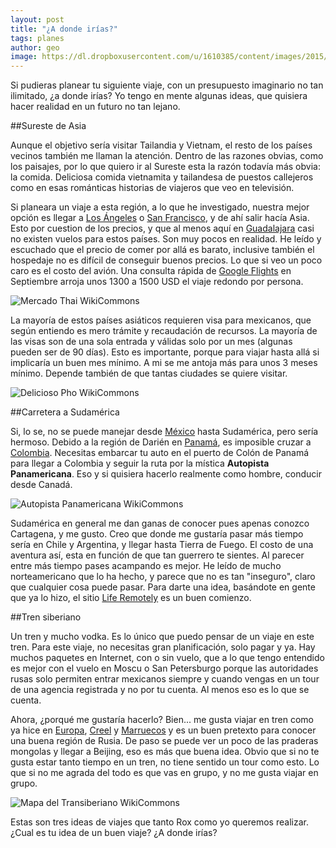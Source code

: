 ```yaml
---
layout: post
title: "¿A donde irías?"
tags: planes
author: geo
image: https://dl.dropboxusercontent.com/u/1610385/content/images/2015/04/Pho_in_Ho_Chi_Minh_City_by_joshua.jpg
---
```

Si pudieras planear tu siguiente viaje, con un presupuesto imaginario no tan ilimitado, ¿a donde irías? Yo tengo en mente algunas ideas, que quisiera hacer realidad en un futuro no tan lejano.

##Sureste de Asia

Aunque el objetivo sería visitar Tailandia y Vietnam, el resto de los países vecinos también me llaman la atención. Dentro de las razones obvias, como los paisajes, por lo que quiero ir al Sureste esta la razón todavía más obvia: la comida. Deliciosa comida vietnamita y tailandesa de puestos callejeros como en esas románticas historias de viajeros que veo en televisión.

Si planeara un viaje a esta región, a lo que he investigado, nuestra mejor opción es llegar a [Los Ángeles](/tag/los-angeles) o [San Francisco](/tag/san-francisco), y de ahí salir hacía Asia. Esto por cuestion de los precios, y que al menos aquí en [Guadalajara](/tag/guadalajara) casi no existen vuelos para estos países. Son muy pocos en realidad. He leído y escuchado que el precio de comer por allá es barato, inclusive también el hospedaje no es difícil de conseguir buenos precios. Lo que si veo un poco caro es el costo del avión. Una consulta rápida de [Google Flights](https://www.google.com/flights/#search;f=GDL;t=HAN;d=2015-09-10;r=2015-09-30) en Septiembre arroja unos 1300 a 1500 USD el viaje redondo por persona.

![Mercado Thai WikiCommons](https://upload.wikimedia.org/wikipedia/commons/2/21/Thai_market_food_01.jpg)

La mayoría de estos países asiáticos requieren visa para mexicanos, que según entiendo es mero trámite y recaudación de recursos. La mayoría de las visas son de una sola entrada y válidas solo por un mes (algunas pueden ser de 90 días). Esto es importante, porque para viajar hasta allá si implicaría un buen mes mínimo. A mi se me antoja más para unos 3 meses mínimo. Depende también de que tantas ciudades se quiere visitar.

![Delicioso Pho WikiCommons](https://upload.wikimedia.org/wikipedia/commons/d/d1/Pho_in_Ho_Chi_Minh_City_by_joshua.jpg)

##Carretera a Sudamérica

Si, lo se, no se puede manejar desde [México](/tag/mexico) hasta Sudamérica, pero sería hermoso. Debido a la región de Darién en [Panamá](/tag/panama), es imposible cruzar a [Colombia](/tag/colombia). Necesitas embarcar tu auto en el puerto de Colón de Panamá para llegar a Colombia y seguir la ruta por la mística **Autopista Panamericana**. Eso y si quisiera hacerlo realmente como hombre, conducir desde Canadá.

![Autopista Panamericana WikiCommons](http://upload.wikimedia.org/wikipedia/commons/1/12/PanAmericanHwy.png)

Sudamérica en general me dan ganas de conocer pues apenas conozco Cartagena, y me gusto. Creo que donde me gustaría pasar más tiempo sería en Chile y Argentina, y llegar hasta Tierra de Fuego. El costo de una aventura así, esta en función de que tan guerrero te sientes. Al parecer entre más tiempo pases acampando es mejor. He leído de mucho norteamericano que lo ha hecho, y parece que no es tan "inseguro", claro que cualquier cosa puede pasar. Para darte una idea, basándote en gente que ya lo hizo, el sitio [Life Remotely](http://www.liferemotely.com/) es un buen comienzo.

##Tren siberiano

Un tren y mucho vodka. Es lo único que puedo pensar de un viaje en este tren. Para este viaje, no necesitas gran planificación, solo pagar y ya. Hay muchos paquetes en Internet, con o sin vuelo, que a lo que tengo entendido es mejor con el vuelo en Moscu o San Petersburgo porque las autoridades rusas solo permiten entrar mexicanos siempre y cuando vengas en un tour de una agencia registrada y no por tu cuenta. Al menos eso es lo que se cuenta.

Ahora, ¿porqué me gustaría hacerlo? Bien... me gusta viajar en tren como ya hice en [Europa](/tag/europa), [Creel](/tag/creel) y [Marruecos](/tag/marruecos) y es un buen pretexto para conocer una buena región de Rusia. De paso se puede ver un poco de las praderas mongolas y llegar a Beijing, eso es más que buena idea. Obvio que si no te gusta estar tanto tiempo en un tren, no tiene sentido un tour como esto. Lo que si no me agrada del todo es que vas en grupo, y no me gusta viajar en grupo.

![Mapa del Transiberiano WikiCommons](http://upload.wikimedia.org/wikipedia/commons/d/de/Map_Trans-Siberian_railway.png)

Estas son tres ideas de viajes que tanto Rox como yo queremos realizar. ¿Cual es tu idea de un buen viaje? ¿A donde irías?